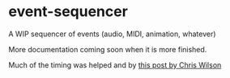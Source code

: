 # event-sequencer
A WIP sequencer of events (audio, MIDI, animation, whatever)

More documentation coming soon when it is more finished.

Much of the timing was helped and by [this post by Chris Wilson](https://www.html5rocks.com/en/tutorials/audio/scheduling/)
